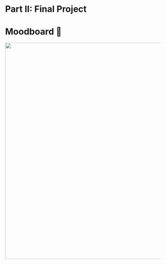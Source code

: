 # Part II: Final Project

# Moodboard 📱
<p align="center">
<img src="https://i.imgur.com/xdQ0Tdg.png" height=700>
</p>

